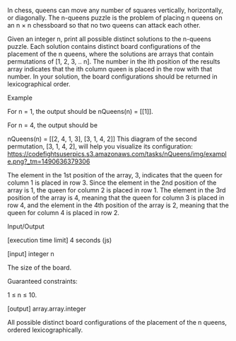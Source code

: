 In chess, queens can move any number of squares vertically, horizontally, or diagonally. The n-queens puzzle is the problem of placing n queens on an n × n chessboard so that no two queens can attack each other.

Given an integer n, print all possible distinct solutions to the n-queens puzzle. Each solution contains distinct board configurations of the placement of the n queens, where the solutions are arrays that contain permutations of [1, 2, 3, .. n]. The number in the ith position of the results array indicates that the ith column queen is placed in the row with that number. In your solution, the board configurations should be returned in lexicographical order.

Example

For n = 1, the output should be
nQueens(n) = [[1]].

For n = 4, the output should be

  nQueens(n) = [[2, 4, 1, 3],
                [3, 1, 4, 2]]
This diagram of the second permutation, [3, 1, 4, 2], will help you visualize its configuration:
https://codefightsuserpics.s3.amazonaws.com/tasks/nQueens/img/example.png?_tm=1490636379306


The element in the 1st position of the array, 3, indicates that the queen for column 1 is placed in row 3. Since the element in the 2nd position of the array is 1, the queen for column 2 is placed in row 1. The element in the 3rd position of the array is 4, meaning that the queen for column 3 is placed in row 4, and the element in the 4th position of the array is 2, meaning that the queen for column 4 is placed in row 2.

Input/Output

[execution time limit] 4 seconds (js)

[input] integer n

The size of the board.

Guaranteed constraints:

1 ≤ n ≤ 10.

[output] array.array.integer

All possible distinct board configurations of the placement of the n queens, ordered lexicographically.